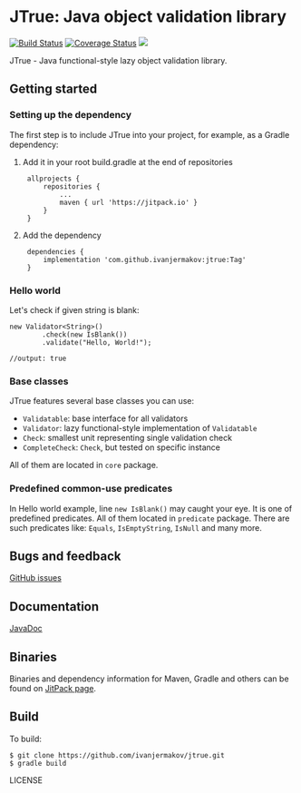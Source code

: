 # JTrue: Java object validation library

[![Build Status](https://img.shields.io/travis/com/ivanjermakov/jtrue/master)](https://travis-ci.com/ivanjermakov/jtrue)
[![Coverage Status](https://img.shields.io/coveralls/github/ivanjermakov/jtrue/master)](https://coveralls.io/github/ivanjermakov/jtrue?branch=master)
[![](https://jitpack.io/v/ivanjermakov/jtrue.svg)](https://jitpack.io/#ivanjermakov/jtrue)

JTrue - Java functional-style lazy object validation library.

## Getting started
### Setting up the dependency
The first step is to include JTrue into your project, for example, as a Gradle dependency:
1. Add it in your root build.gradle at the end of repositories

        allprojects {
            repositories {
                ...
                maven { url 'https://jitpack.io' }
            }
        }
2. Add the dependency

        dependencies {
            implementation 'com.github.ivanjermakov:jtrue:Tag'
        }
        
### Hello world

Let's check if given string is blank:

    new Validator<String>()
            .check(new IsBlank())
            .validate("Hello, World!");

    //output: true

### Base classes

JTrue features several base classes you can use:

* `Validatable`: base interface for all validators
* `Validator`: lazy functional-style implementation of `Validatable`
* `Check`: smallest unit representing single validation check
* `CompleteCheck`: `Check`, but tested on specific instance

All of them are located in `core` package.

### Predefined common-use predicates

In Hello world example, line `new IsBlank()` may caught your eye. It is one of predefined predicates. All of them located in `predicate` package. There are such predicates like: `Equals`, `IsEmptyString`, `IsNull` and many more.

## Bugs and feedback
[GitHub issues](https://github.com/ivanjermakov/jtrue/issues)

## Documentation
<!--TODO: javadoc-->
[JavaDoc]()

## Binaries

Binaries and dependency information for Maven, Gradle and others can be found on [JitPack page](https://jitpack.io/#ivanjermakov/jtrue).

## Build

To build:

    $ git clone https://github.com/ivanjermakov/jtrue.git
    $ gradle build
    
LICENSE
<!--TODO: license-->